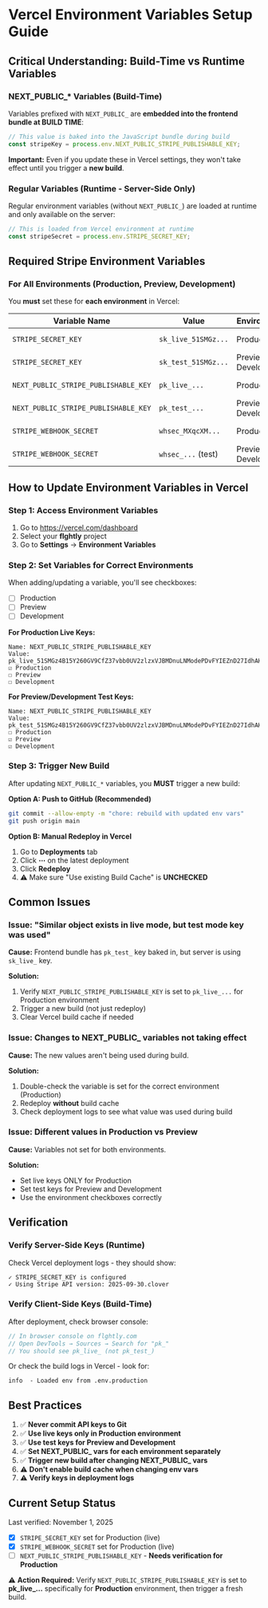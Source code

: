 # Vercel Environment Variables Setup Guide

## Critical Understanding: Build-Time vs Runtime Variables

### NEXT_PUBLIC_* Variables (Build-Time)

Variables prefixed with `NEXT_PUBLIC_` are **embedded into the frontend bundle at BUILD TIME**:

```javascript
// This value is baked into the JavaScript bundle during build
const stripeKey = process.env.NEXT_PUBLIC_STRIPE_PUBLISHABLE_KEY;
```

**Important:** Even if you update these in Vercel settings, they won't take effect until you trigger a **new build**.

### Regular Variables (Runtime - Server-Side Only)

Regular environment variables (without `NEXT_PUBLIC_`) are loaded at runtime and only available on the server:

```javascript
// This is loaded from Vercel environment at runtime
const stripeSecret = process.env.STRIPE_SECRET_KEY;
```

## Required Stripe Environment Variables

### For All Environments (Production, Preview, Development)

You **must** set these for **each environment** in Vercel:

| Variable Name | Value | Environment | Type |
|---------------|-------|-------------|------|
| `STRIPE_SECRET_KEY` | `sk_live_51SMGz...` | Production | Runtime (Server) |
| `STRIPE_SECRET_KEY` | `sk_test_51SMGz...` | Preview & Development | Runtime (Server) |
| `NEXT_PUBLIC_STRIPE_PUBLISHABLE_KEY` | `pk_live_...` | Production | **Build-Time** |
| `NEXT_PUBLIC_STRIPE_PUBLISHABLE_KEY` | `pk_test_...` | Preview & Development | **Build-Time** |
| `STRIPE_WEBHOOK_SECRET` | `whsec_MXqcXM...` | Production | Runtime (Server) |
| `STRIPE_WEBHOOK_SECRET` | `whsec_...` (test) | Preview & Development | Runtime (Server) |

## How to Update Environment Variables in Vercel

### Step 1: Access Environment Variables

1. Go to https://vercel.com/dashboard
2. Select your **flghtly** project
3. Go to **Settings** → **Environment Variables**

### Step 2: Set Variables for Correct Environments

When adding/updating a variable, you'll see checkboxes:
- ☐ Production
- ☐ Preview
- ☐ Development

**For Production Live Keys:**
```
Name: NEXT_PUBLIC_STRIPE_PUBLISHABLE_KEY
Value: pk_live_51SMGz4B15Y260GV9CfZ37vbb0UV2zlzxVJBMDnuLNModePDvFYIEZnD27IdhAHGkrdyB5zZYPRDLIcVhP1rdUBV600wyJDaxvs
☑ Production
☐ Preview
☐ Development
```

**For Preview/Development Test Keys:**
```
Name: NEXT_PUBLIC_STRIPE_PUBLISHABLE_KEY
Value: pk_test_51SMGz4B15Y260GV9CfZ37vbb0UV2zlzxVJBMDnuLNModePDvFYIEZnD27IdhAHGkrdyB5zZYPRDLIcVhP1rdUBV600wyJDaxvs
☐ Production
☑ Preview
☑ Development
```

### Step 3: Trigger New Build

After updating `NEXT_PUBLIC_*` variables, you **MUST** trigger a new build:

**Option A: Push to GitHub (Recommended)**
```bash
git commit --allow-empty -m "chore: rebuild with updated env vars"
git push origin main
```

**Option B: Manual Redeploy in Vercel**
1. Go to **Deployments** tab
2. Click **⋯** on the latest deployment
3. Click **Redeploy**
4. ⚠️ Make sure "Use existing Build Cache" is **UNCHECKED**

## Common Issues

### Issue: "Similar object exists in live mode, but test mode key was used"

**Cause:** Frontend bundle has `pk_test_` key baked in, but server is using `sk_live_` key.

**Solution:**
1. Verify `NEXT_PUBLIC_STRIPE_PUBLISHABLE_KEY` is set to `pk_live_...` for Production environment
2. Trigger a new build (not just redeploy)
3. Clear Vercel build cache if needed

### Issue: Changes to NEXT_PUBLIC_ variables not taking effect

**Cause:** The new values aren't being used during build.

**Solution:**
1. Double-check the variable is set for the correct environment (Production)
2. Redeploy **without** build cache
3. Check deployment logs to see what value was used during build

### Issue: Different values in Production vs Preview

**Cause:** Variables not set for both environments.

**Solution:**
- Set live keys ONLY for Production
- Set test keys for Preview and Development
- Use the environment checkboxes correctly

## Verification

### Verify Server-Side Keys (Runtime)

Check Vercel deployment logs - they should show:
```
✓ STRIPE_SECRET_KEY is configured
✓ Using Stripe API version: 2025-09-30.clover
```

### Verify Client-Side Keys (Build-Time)

After deployment, check browser console:
```javascript
// In browser console on flghtly.com
// Open DevTools → Sources → Search for "pk_"
// You should see pk_live_ (not pk_test_)
```

Or check the build logs in Vercel - look for:
```
info  - Loaded env from .env.production
```

## Best Practices

1. ✅ **Never commit API keys to Git**
2. ✅ **Use live keys only in Production environment**
3. ✅ **Use test keys for Preview and Development**
4. ✅ **Set NEXT_PUBLIC_ vars for each environment separately**
5. ✅ **Trigger new build after changing NEXT_PUBLIC_ vars**
6. ⚠️ **Don't enable build cache when changing env vars**
7. ⚠️ **Verify keys in deployment logs**

## Current Setup Status

Last verified: November 1, 2025

- [x] `STRIPE_SECRET_KEY` set for Production (live)
- [x] `STRIPE_WEBHOOK_SECRET` set for Production (live)
- [ ] `NEXT_PUBLIC_STRIPE_PUBLISHABLE_KEY` - **Needs verification for Production**

⚠️ **Action Required:** Verify `NEXT_PUBLIC_STRIPE_PUBLISHABLE_KEY` is set to **pk_live_...** specifically for **Production** environment, then trigger a fresh build.
